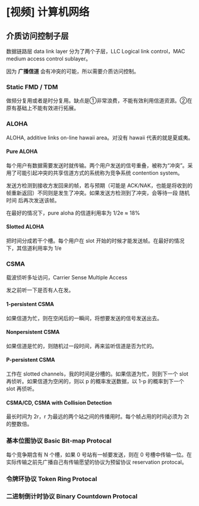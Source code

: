 # [视频] 计算机网络

## 介质访问控制子层

数据链路层 data link layer 分为了两个子层，LLC Logical link control，MAC medium access control sublayer。

因为 **广播信道** 会有冲突的可能，所以需要介质访问控制。

### Static FMD / TDM

做频分复用或者是时分复用。缺点是①非常浪费，不能有效利用信道资源。②在原有基础上不能有效进行拓展。

### ALOHA

ALOHA, additive links on-line hawaii area。对没有 hawaii 代表的就是夏威夷。

#### Pure ALOHA

每个用户有数据需要发送时就传输。两个用户发送的信号重叠，被称为“冲突”。采用了可能引起冲突的共享信道方式的系统称为竞争系统 contention system。

发送方检测到接收方发回来的帧，若与预期（可能是 ACK/NAK，也能是将收到的帧重新返回）不同则是发生了冲突。如果发送方检测到了冲突，会等待一段 随机时间 后再次发送该帧。

在最好的情况下，pure aloha 的信道利用率为 1/2e ≈ 18%

#### Slotted ALOHA

把时间分成若干个槽。每个用户在 slot 开始的时候才能发送帧。在最好的情况下，其信道利用率为 1/e

### CSMA

载波侦听多址访问，Carrier Sense Multiple Access

发之前听一下是否有人在发。

#### 1-persistent CSMA

如果信道为忙，则在空闲后的一瞬间，将想要发送的信号发送出去。

#### Nonpersistent CSMA

如果信道是忙的，则随机过一段时间，再来监听信道是否为忙的。

#### P-persistent CSMA

工作在 slotted channels，我的时间是分槽的。如果信道为忙，则到下一个 slot 再侦听。如果信道为空闲的，则以 p 的概率发送数据，以 1-p 的概率到下一个 slot 再侦听。

#### CSMA/CD, CSMA with Collision Detection

最长时间为 2r，r 为最远的两个站之间的传播用时。每个帧占用的时间必须为 2t 的整数倍。

### 基本位图协议 Basic Bit-map Protocal

每个竞争期含有 N 个槽，如果 0 号站有一帧要发送，则在 0 号槽中传输一位。在实际传输之前先广播自己有传输愿望的协议为预留协议 reservation protocal。

### 令牌环协议 Token Ring Protocal

### 二进制倒计时协议 Binary Countdown Protocal

